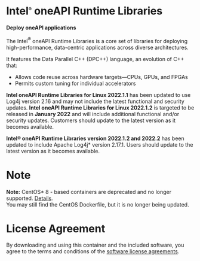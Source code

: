 # Intel<sup><font size=2>®</font></sup> oneAPI Runtime Libraries

**Deploy oneAPI applications**

The Intel<sup><font size=2>®</font></sup> oneAPI Runtime Libraries is a core set of libraries for deploying high-performance, data-centric applications across diverse architectures.

It features the Data Parallel C++ (DPC++) language, an evolution of C++ that:
* Allows code reuse across hardware targets—CPUs, GPUs, and FPGAs
* Permits custom tuning for individual accelerators

**Intel oneAPI Runtime Libraries for Linux 2022.1.1** has been updated to use Log4j version 2.16 and may not include the latest functional and security updates. **Intel oneAPI Runtime Libraries for Linux 2022.1.2** is targeted to be released in **January 2022** and will include additional functional and/or security updates. Customers should update to the latest version as it becomes available.

**Intel® oneAPI Runtime Libraries version 2022.1.2 and 2022.2** has been updated to include Apache Log4j* version 2.17.1. Users should update to the latest version as it becomes available.

# Note
**Note:** CentOS* 8 - based containers are deprecated and no longer supported. [Details](https://www.centos.org/centos-linux-eol/). <br />
You may still find the CentOS Dockerfile, but it is no longer being updated.

# License Agreement

By downloading and using this container and the included software, you agree to the terms and conditions of the [software license agreements](https://github.com/intel/oneapi-containers/tree/master/licensing).
